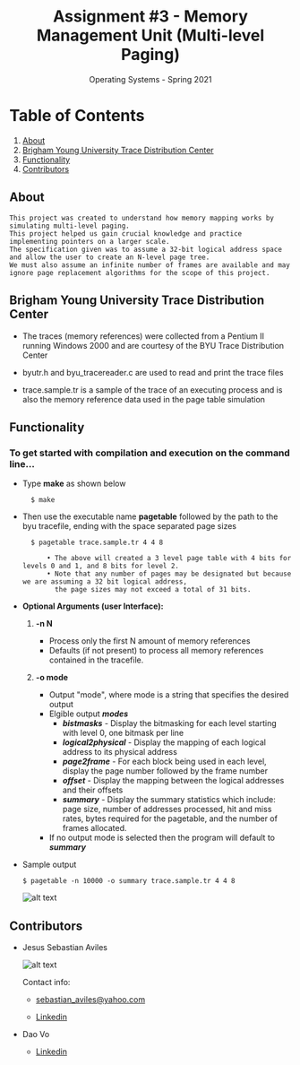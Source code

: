 <h1 align="center">Assignment #3 - Memory Management Unit (Multi-level Paging) </h1>

<div align="center">Operating Systems - Spring 2021</div>

# Table of Contents

1. [About](https://github.com/JsAviles/SDSU_Projects/tree/main/CS570_OperatingSystems/A3-MemoryManagementUnit_MultiLevelPaging#about)
2. [Brigham Young University Trace Distribution Center](https://github.com/JsAviles/SDSU_Projects/tree/main/CS570_OperatingSystems/A3-MemoryManagementUnit_MultiLevelPaging#Brigham-Young-University-Trace-Distribution-Center)
3. [Functionality](https://github.com/JsAviles/SDSU_Projects/tree/main/CS570_OperatingSystems/A3-MemoryManagementUnit_MultiLevelPaging#Functionality)
4. [Contributors](https://github.com/JsAviles/SDSU_Projects/tree/main/CS570_OperatingSystems/A3-MemoryManagementUnit_MultiLevelPaging#Contributors)

## About

    This project was created to understand how memory mapping works by simulating multi-level paging. 
    This project helped us gain crucial knowledge and practice implementing pointers on a larger scale. 
    The specification given was to assume a 32-bit logical address space and allow the user to create an N-level page tree. 
    We must also assume an infinite number of frames are available and may ignore page replacement algorithms for the scope of this project.

## Brigham Young University Trace Distribution Center

* The traces (memory references) were collected from a Pentium II running Windows 2000 and are courtesy of the BYU Trace Distribution Center

* byutr.h and byu_tracereader.c are used to read and print the trace files

* trace.sample.tr is a sample of the trace of an executing process and is also the memory reference data used in the page table simulation

## Functionality

### To get started with compilation and execution on the command line...

* Type **make** as shown below

        $ make

* Then use the executable name **pagetable** followed by the path to the byu tracefile, ending with the space separated page sizes

        $ pagetable trace.sample.tr 4 4 8

            • The above will created a 3 level page table with 4 bits for levels 0 and 1, and 8 bits for level 2.
            • Note that any number of pages may be designated but because we are assuming a 32 bit logical address, 
              the page sizes may not exceed a total of 31 bits.
    
* **Optional Arguments (user Interface):**

    1. **-n N**
        
        * Process only the first N amount of memory references
        * Defaults (if not present) to process all memory references contained in the tracefile.

    2. **-o mode**

        * Output "mode", where mode is a string that specifies the desired output
        * Elgible output ***modes***
            * ***bistmasks*** - Display the bitmasking for each level starting with level 0, one bitmask per line
            * ***logical2physical*** - Display the mapping of each logical address to its physical address
            * ***page2frame*** - For each block being used in each level, display the page number followed by the frame number
            * ***offset*** - Display the mapping between the logical addresses and their offsets
            * ***summary*** - Display the summary statistics which include: page size, number of addresses processed, hit and miss rates, bytes required for the pagetable, and the number of frames allocated.
        * If no output mode is selected then the program will default to ***summary***

* Sample output

    `$ pagetable -n 10000 -o summary trace.sample.tr 4 4 8`

    ![alt text](https://i.gyazo.com/f0240665df41870dcbfbd5053e2d678b.png)

## Contributors

* Jesus Sebastian Aviles

    ![alt text](https://i.gyazo.com/30c872a61a8257508866840b44592530.png)

    Contact info:

    * sebastian_aviles@yahoo.com

    * [Linkedin](https://www.linkedin.com/in/sebastian-aviles-215b3471/)

* Dao Vo

    * [Linkedin](https://www.linkedin.com/in/dao-vo-07673b1b8/)
